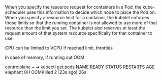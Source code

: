 When you specify the resource request for containers in a Pod, the kube-scheduler uses this information to decide which node to place the Pod on. When you specify a resource limit for a container, the kubelet enforces those limits so that the running container is not allowed to use more of that resource than the limit you set. The kubelet also reserves at least the request amount of that system resource specifically for that container to use.

CPU can be limited to VCPU
if reached limit, throttles

In case of memory, if running out OOM

controlplane ~ ➜  kubectl get pods
NAME       READY   STATUS      RESTARTS      AGE
elephant   0/1     OOMKilled   2 (23s ago)   26s

